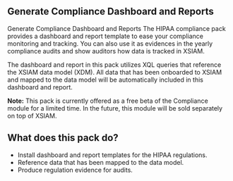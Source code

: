 ## **Generate Compliance Dashboard and Reports**
Generate Compliance Dashboard and Reports
The HIPAA compliance pack provides a dashboard and report template to ease your compliance monitoring and tracking. You can also use it as evidences in the yearly compliance audits and show auditors how data is tracked in XSIAM.

The dashboard and report in this pack utilizes XQL queries that reference the XSIAM data model (XDM). All data that has been onboarded to XSIAM and mapped to the data model will be automatically included in this dashboard and report.



**Note:** This pack is currently offered as a free beta of the Compliance module for a limited time. In the future, this module will be sold separately on top of XSIAM.

## **What does this pack do?**
- Install dashboard and report templates for the HIPAA regulations.
- Reference data that has been mapped to the data model.
- Produce regulation evidence for audits.
